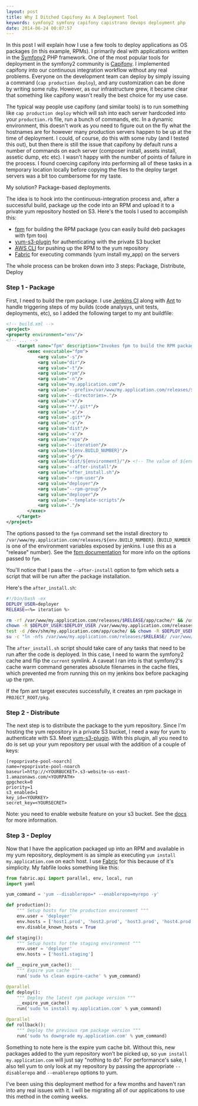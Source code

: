 ```yaml
---
layout: post
title: Why I Ditched Capifony As A Deployment Tool
keywords: symfony2 symfony capifony capistrano devops deployment php
date: 2014-06-24 00:07:57
---
```

In this post I will explain how I use a few tools to deploy applications as OS packages (in this example, RPMs).
I primarily deal with applications written in the <a href="http://www.symfony.com" target="_blank">Symfony2</a> PHP framework. One of the most popular tools for deployment
in the symfony2 community is <a href="http://capifony.org" target="_blank">Capifony</a>. I implemented capifony into our continuous integration workflow without any real problems. Everyone on the development team can deploy by simply issuing
a command (`cap production deploy`), and any customization can be done by writing some ruby. However, as our infrastructure grew, it became clear that something like capifony wasn't really the best choice for my use case.

The typical way people use capifony (and similar tools) is to run something like `cap production deploy` which will ssh into each server hardcoded into your `production.rb` file, run a bunch of commands, etc. In a dynamic environment, this doesn't work as
you need to figure out on the fly what the hostnames are for however many production servers happen to be up at the time of deployment. I could, of course, do this with some ruby (and I tested this out), but then there is still the issue that capifony
by default runs a number of commands on each server (composer install, assets install, assetic dump, etc etc). I wasn't happy with the number of points of failure in the process. I found coercing capifony into performing all of these tasks in a temporary location locally before copying the files to the deploy target servers was
a bit too cumbersome for my taste.

My solution? Package-based deployments.

The idea is to hook into the continuous-integration process and, after a successful build, package up the code into an RPM and upload it to a private yum repository hosted on S3. Here's the tools I used
to accompilsh this:

- <a href="https://github.com/jordansissel/fpm" target="_blank">fpm</a> for building the RPM package (you can easily build deb packages with fpm too)
- <a href="https://github.com/jbraeuer/yum-s3-plugin" target="_blank">yum-s3-plugin</a> for authenticating with the private S3 bucket
- <a href="http://docs.aws.amazon.com/cli/latest/userguide/using-s3-commands.html" target="_blank">AWS CLI</a> for pushing up the RPM to the yum repository
- <a href="http://fabfile.org" target="_blank">Fabric</a> for executing commands (yum install my_app) on the servers

The whole process can be broken down into 3 steps: Package, Distribute, Deploy

### Step 1 - Package
First, I need to build the rpm package. I use <a href="http://jenkins-ci.org/" target="_blank">Jenkins CI</a> along with <a href="http://ant.apache.org/" target="_blank">Ant</a> to handle triggering steps of my builds
(code analysys, unit tests, deployments, etc), so I added the following target to my ant buildfile:

```xml
<!-- build.xml -->
<project>
<property environment="env"/>
<!-- ... -->
    <target name="fpm" description="Invokes fpm to build the RPM package">
        <exec executable="fpm">
            <arg value="-s"/>
            <arg value="dir"/>
            <arg value="-t"/>
            <arg value="rpm"/>
            <arg value="-n"/>
            <arg value="my.application.com"/>
            <arg value="--prefix=/var/www/my.application.com/releases/${env.BUILD_NUMBER}"/>
            <arg value="--directories=."/>
            <arg value="-x"/>
            <arg value="**/.git*"/>
            <arg value="-x"/>
            <arg value=".git*"/>
            <arg value="-x"/>
            <arg value="dist"/>
            <arg value="-x"/>
            <arg value="repo"/>
            <arg value="--iteration"/>
            <arg value="${env.BUILD_NUMBER}"/>
            <arg value="-p"/>
            <arg value="dist/${environment}/"/> <!-- The value of ${environment} should be one of "production", "staging", or "dev" -->
            <arg value="--after-install"/>
            <arg value="after_install.sh"/>
            <arg value="--rpm-user"/>
            <arg value="deployer"/>
            <arg value="--rpm-group"/>
            <arg value="deployer"/>
            <arg value="--template-scripts"/>
            <arg value="."/>
        </exec>
    </target>
</project>
```
The options passed to the `fpm` command set the install directory to `/var/www/my.application.com/releases/${env.BUILD_NUMBER}`. (`BUILD_NUMBER` is one of the environment variables
exposed by jenkins. I use this as a "release" number). See the <a href="https://github.com/jordansissel/fpm/wiki#usage" target="_blank">fpm documentation</a> for more info on the
options passed to `fpm`.

You'll notice that I pass the `--after-install` option to fpm which sets a script that will be run after the package installation.

Here's the `after_install.sh`:

```sh
#!/bin/bash -ex
DEPLOY_USER=deployer
RELEASE=<%= iteration %>

rm -rf /var/www/my.application.com/releases/$RELEASE/app/cache/* && /usr/bin/php /var/www/my.application.com/releases/$RELEASE/app/console cache:clear --env=prod
chown -R $DEPLOY_USER:$DEPLOY_USER /var/www/my.application.com/releases/$RELEASE/
test -d /dev/shm/my.application.com/app/cache/ && chown -R $DEPLOY_USER:$DEPLOY_USER /dev/shm/my.application.com/app/cache/
su -c "ln -nfs /var/www/my.application.com/releases/$RELEASE/ /var/www/my.application.com/current" $DEPLOY_USER && service php-fpm reload
```
The `after_install.sh` script should take care of any tasks that need to be run after the code is deployed. In this case, I need to warm the symfony2 cache and flip the `current` symlink.
A caveat I ran into is that symfony2's cache warm command generates absolute filenames in the cache files, which prevented me from running this on my jenkins box before packaging up the rpm.

If the fpm ant target executes successfully, it creates an rpm package in `PROJECT_ROOT/pkg`.


### Step 2 - Distribute

The next step is to distribute the package to the yum repository. Since I'm hosting the yum repository in a private S3 bucket, I need a way for yum to authenticate with S3. Meet
<a href="https://github.com/jbraeuer/yum-s3-plugin" target="_blank">yum-s3-plugin</a>. With this plugin, all you need to do is set up your yum repository per usual with the addition of a 
couple of keys:

```
[repoprivate-pool-noarch]
name=repoprivate-pool-noarch
baseurl=http://<YOURBUCKET>.s3-website-us-east-1.amazonaws.com/<YOURPATH>
gpgcheck=0
priority=1
s3_enabled=1
key_id=<YOURKEY>
secret_key=<YOURSECRET>
```

Note: you need to enable website feature on your s3 bucket. See the <a href="https://github.com/jbraeuer/yum-s3-plugin" target="_blank">docs</a> for more information.


### Step 3 - Deploy

Now that I have the application packaged up into an RPM and available in my yum repository, deployment is as simple as executing `yum install my.application.com` on each host.
I use <a href="http://fabfile.org" target="_blank">Fabric</a> for this because of it's simplicity. My fabfile looks something like this:

```python
from fabric.api import parallel, env, local, run
import yaml

yum_command = 'yum --disablerepo=* --enablerepo=myrepo -y'

def production():
    """ Setup hosts for the production environment """
    env.user = 'deployer'
    env.hosts = ['host1.prod', 'host2.prod', 'host3.prod', 'host4.prod']
    env.disable_known_hosts = True

def staging():
    """ Setup hosts for the staging environment """
    env.user = 'deployer'
    env.hosts = ['host1.staging']

def __expire_yum_cache():
    """ Expire yum cache """ 
    run('sudo %s clean expire-cache' % yum_command)

@parallel
def deploy():
    """ Deploy the latest rpm package version """
    __expire_yum_cache()
    run('sudo %s install my.application.com' % yum_command)

@parallel
def rollback():
    """ Deploy the previous rpm package version """
    run('sudo %s downgrade my.application.com' % yum_command)
```

Something to note here is the expire yum cache bit. Without this, new packages added to the yum repository won't be picked up, so `yum install my.application.com` will just say "nothing to do".
For performance's sake, I also tell yum to only look at my repository by passing the appropriate `--disablerepo` and `--enablerepo` options to yum.

I've been using this deployment method for a few months and haven't ran into any real issues with it. I will be migrating all of our applications to use this method in the coming weeks.

